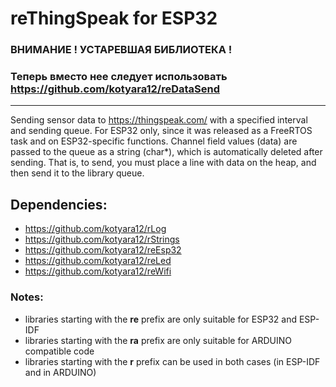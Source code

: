 # reThingSpeak for ESP32

### ВНИМАНИЕ ! УСТАРЕВШАЯ БИБЛИОТЕКА ! 
### Теперь вместо нее следует использовать https://github.com/kotyara12/reDataSend
---

Sending sensor data to https://thingspeak.com/ with a specified interval and sending queue. For ESP32 only, since it was released as a FreeRTOS task and on ESP32-specific functions. Channel field values (data) are passed to the queue as a string (char*), which is automatically deleted after sending. That is, to send, you must place a line with data on the heap, and then send it to the library queue.

## Dependencies:
  - https://github.com/kotyara12/rLog
  - https://github.com/kotyara12/rStrings
  - https://github.com/kotyara12/reEsp32
  - https://github.com/kotyara12/reLed
  - https://github.com/kotyara12/reWifi

### Notes:
  - libraries starting with the <b>re</b> prefix are only suitable for ESP32 and ESP-IDF
  - libraries starting with the <b>ra</b> prefix are only suitable for ARDUINO compatible code
  - libraries starting with the <b>r</b> prefix can be used in both cases (in ESP-IDF and in ARDUINO)
